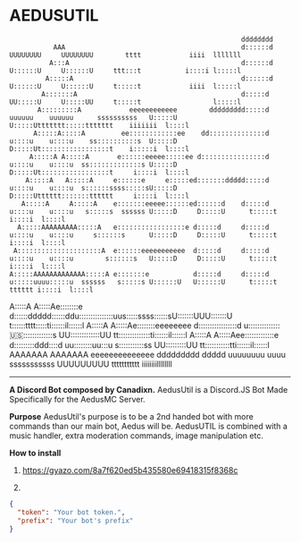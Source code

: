 # AEDUSUTIL

                                                                                                                                                                   
                                                              dddddddd                                                                                             
               AAA                                            d::::::d                                  UUUUUUUU     UUUUUUUU        tttt            iiii  lllllll 
              A:::A                                           d::::::d                                  U::::::U     U::::::U     ttt:::t           i::::i l:::::l 
             A:::::A                                          d::::::d                                  U::::::U     U::::::U     t:::::t            iiii  l:::::l 
            A:::::::A                                         d:::::d                                   UU:::::U     U:::::UU     t:::::t                  l:::::l 
           A:::::::::A            eeeeeeeeeeee        ddddddddd:::::d uuuuuu    uuuuuu      ssssssssss   U:::::U     U:::::Uttttttt:::::ttttttt    iiiiiii  l::::l 
          A:::::A:::::A         ee::::::::::::ee    dd::::::::::::::d u::::u    u::::u    ss::::::::::s  U:::::D     D:::::Ut:::::::::::::::::t    i:::::i  l::::l 
         A:::::A A:::::A       e::::::eeeee:::::ee d::::::::::::::::d u::::u    u::::u  ss:::::::::::::s U:::::D     D:::::Ut:::::::::::::::::t     i::::i  l::::l 
        A:::::A   A:::::A     e::::::e     e:::::ed:::::::ddddd:::::d u::::u    u::::u  s::::::ssss:::::sU:::::D     D:::::Utttttt:::::::tttttt     i::::i  l::::l 
       A:::::A     A:::::A    e:::::::eeeee::::::ed::::::d    d:::::d u::::u    u::::u   s:::::s  ssssss U:::::D     D:::::U      t:::::t           i::::i  l::::l 
      A:::::AAAAAAAAA:::::A   e:::::::::::::::::e d:::::d     d:::::d u::::u    u::::u     s::::::s      U:::::D     D:::::U      t:::::t           i::::i  l::::l 
     A:::::::::::::::::::::A  e::::::eeeeeeeeeee  d:::::d     d:::::d u::::u    u::::u        s::::::s   U:::::D     D:::::U      t:::::t           i::::i  l::::l 
    A:::::AAAAAAAAAAAAA:::::A e:::::::e           d:::::d     d:::::d u:::::uuuu:::::u  ssssss   s:::::s U::::::U   U::::::U      t:::::t    tttttt i::::i  l::::l 
   A:::::A             A:::::Ae::::::::e          d::::::ddddd::::::ddu:::::::::::::::uus:::::ssss::::::sU:::::::UUU:::::::U      t::::::tttt:::::ti::::::il::::::l
  A:::::A               A:::::Ae::::::::eeeeeeee   d:::::::::::::::::d u:::::::::::::::us::::::::::::::s  UU:::::::::::::UU       tt::::::::::::::ti::::::il::::::l
 A:::::A                 A:::::Aee:::::::::::::e    d:::::::::ddd::::d  uu::::::::uu:::u s:::::::::::ss     UU:::::::::UU           tt:::::::::::tti::::::il::::::l
AAAAAAA                   AAAAAAA eeeeeeeeeeeeee     ddddddddd   ddddd    uuuuuuuu  uuuu  sssssssssss         UUUUUUUUU               ttttttttttt  iiiiiiiillllllll
____________________________________________________________________________________________________________________________________________________________________


**A Discord Bot composed by Canadixn.**
AedusUtil is a Discord.JS Bot Made Specifically for the AedusMC Server. 

**Purpose**
AedusUtil's purpose is  to be a 2nd handed bot with more commands than our main bot, Aedus will be. AedusUTIL is combined with a music handler, extra moderation commands, image manipulation etc.
   
**How to install**
1. https://gyazo.com/8a7f620ed5b435580e69418315f8368c

2. 
```json
{
  "token": "Your bot token.",
  "prefix": "Your bot's prefix"
}
```

                                                                                                                                                                   
                                                                                                                                                                   
                                                                                                                                                                   
                                                                                                                                                                   
                                                                                                                                                                   
